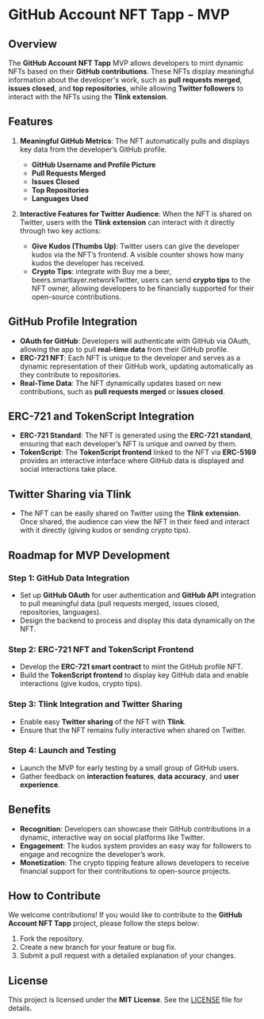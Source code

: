# GitHub Account NFT Tapp - MVP

## Overview
The **GitHub Account NFT Tapp** MVP allows developers to mint dynamic NFTs based on their **GitHub contributions**. These NFTs display meaningful information about the developer's work, such as **pull requests merged**, **issues closed**, and **top repositories**, while allowing **Twitter followers** to interact with the NFTs using the **Tlink extension**.

## Features
1. **Meaningful GitHub Metrics**: The NFT automatically pulls and displays key data from the developer’s GitHub profile.
    - **GitHub Username and Profile Picture**
    - **Pull Requests Merged**
    - **Issues Closed**
    - **Top Repositories**
    - **Languages Used**

2. **Interactive Features for Twitter Audience**: When the NFT is shared on Twitter, users with the **Tlink extension** can interact with it directly through two key actions:
    - **Give Kudos (Thumbs Up)**: Twitter users can give the developer kudos via the NFT’s frontend. A visible counter shows how many kudos the developer has received.
    - **Crypto Tips**: integrate with Buy me a beer, beers.smartlayer.networkTwitter, users can send **crypto tips** to the NFT owner, allowing developers to be financially supported for their open-source contributions.

## GitHub Profile Integration
- **OAuth for GitHub**: Developers will authenticate with GitHub via OAuth, allowing the app to pull **real-time data** from their GitHub profile.
- **ERC-721 NFT**: Each NFT is unique to the developer and serves as a dynamic representation of their GitHub work, updating automatically as they contribute to repositories.
- **Real-Time Data**: The NFT dynamically updates based on new contributions, such as **pull requests merged** or **issues closed**.

## ERC-721 and TokenScript Integration
- **ERC-721 Standard**: The NFT is generated using the **ERC-721 standard**, ensuring that each developer’s NFT is unique and owned by them.
- **TokenScript**: The **TokenScript frontend** linked to the NFT via **ERC-5169** provides an interactive interface where GitHub data is displayed and social interactions take place.

## Twitter Sharing via Tlink
- The NFT can be easily shared on Twitter using the **Tlink extension**. Once shared, the audience can view the NFT in their feed and interact with it directly (giving kudos or sending crypto tips).

## Roadmap for MVP Development
### Step 1: GitHub Data Integration
- Set up **GitHub OAuth** for user authentication and **GitHub API** integration to pull meaningful data (pull requests merged, issues closed, repositories, languages).
- Design the backend to process and display this data dynamically on the NFT.

### Step 2: ERC-721 NFT and TokenScript Frontend
- Develop the **ERC-721 smart contract** to mint the GitHub profile NFT.
- Build the **TokenScript frontend** to display key GitHub data and enable interactions (give kudos, crypto tips).

### Step 3: Tlink Integration and Twitter Sharing
- Enable easy **Twitter sharing** of the NFT with **Tlink**.
- Ensure that the NFT remains fully interactive when shared on Twitter.

### Step 4: Launch and Testing
- Launch the MVP for early testing by a small group of GitHub users.
- Gather feedback on **interaction features**, **data accuracy**, and **user experience**.

## Benefits
- **Recognition**: Developers can showcase their GitHub contributions in a dynamic, interactive way on social platforms like Twitter.
- **Engagement**: The kudos system provides an easy way for followers to engage and recognize the developer’s work.
- **Monetization**: The crypto tipping feature allows developers to receive financial support for their contributions to open-source projects.

## How to Contribute
We welcome contributions! If you would like to contribute to the **GitHub Account NFT Tapp** project, please follow the steps below:
1. Fork the repository.
2. Create a new branch for your feature or bug fix.
3. Submit a pull request with a detailed explanation of your changes.

## License
This project is licensed under the **MIT License**. See the [LICENSE](LICENSE) file for details.
